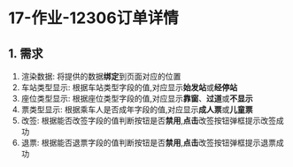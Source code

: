 # 17-作业-12306订单详情

## 1. 需求

1. 渲染数据: 将提供的数据**绑定**到页面对应的位置
2. 车站类型显示: 根据车站类型字段的值,对应显示**始发站**或**经停站**
3. 座位类型显示: 根据座位类型字段的值,对应显示**靠窗**、**过道**或**不显示**
4. 票类型显示: 根据乘车人是否成年字段的值,对应显示**成人票**或**儿童票**
5. 改签: 根据能否改签字段的值判断按钮是否**禁用**,**点击**改签按钮弹框提示改签成功
6. 退票: 根据能否退票字段的值判断按钮是否**禁用**,**点击**改签按钮弹框提示退票成功
